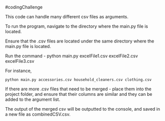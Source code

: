 #codingChallenge

This code can handle many different csv files as arguments.

To run the program, navigate to the directory where the main.py file is located.

Ensure that the .csv files are located under the same directory where the main.py file is located.

Run the command - python main.py excelFile1.csv excelFile2.csv excelFile3.csv

For instance,

    python main.py accessories.csv household_cleaners.csv clothing.csv
If there are more .csv files that need to be merged - place them into the project folder, and ensure that their columns are similar and they can be added to the argument list.

The output of the merged csv will be outputted to the console, and saved in a new file as combinedCSV.csv.
